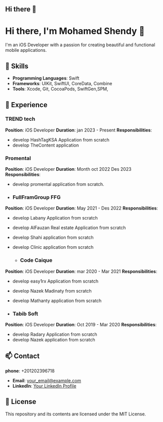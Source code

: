 ## Hi there 👋

<!--
**MohamedShendy1/MohamedShendy1** is a ✨ _special_ ✨ repository because its `README.md` (this file) appears on your GitHub profile.

Here are some ideas to get you started:

- 🔭 I’m currently working on ...
- 🌱 I’m currently learning ...
- 👯 I’m looking to collaborate on ...
- 🤔 I’m looking for help with ...
- 💬 Ask me about ...
- 📫 How to reach me: ...
- 😄 Pronouns: ...
- ⚡ Fun fact: ...
-->

# Hi there, I'm Mohamed Shendy 👋

I'm an iOS Developer with a passion for creating beautiful and functional mobile applications.

## 🌟 Skills

- **Programming Languages**: Swift
- **Frameworks**: UIKit, SwiftUI, CoreData, Combine
- **Tools**: Xcode, Git, CocoaPods, SwiftGen,SPM,

## 🚀 Experience

### TREND tech
**Position**: iOS Developer
**Duration**: jan 2023 - Present
**Responsibilities**: 
- develop HashTagKSA Application from scratch
- develop TheContent application



### Promental 
**Position**: iOS Developer
**Duration**: Month oct 2022 Des 2023
**Responsibilities**: 
- develop promental application from scratch.

- ### FullFramGroup FFG
**Position**: iOS Developer
**Duration**:  May 2021 - Des 2022
**Responsibilities**: 
- develop Labany Application from scratch
- develop AlFauzan Real estate Application from scratch
- develop Shahi application from scratch
- develop Clinic application from scratch

  - ### Code Caique
**Position**: iOS Developer
**Duration**:  mar 2020 - Mar 2021
**Responsibilities**: 
- develop easy1rx Application from scratch
- develop Nazek Madinaty from scratch
- develop Mathanty application from scratch
  
- ### Tabib Soft
**Position**: iOS Developer
**Duration**:  Oct 2019 - Mar 2020
**Responsibilities**: 
- develop Radary Application from scratch
- develop Nazek application from scratch
## 📫 Contact

**phone**: +201202396718
- **Email**: [your_email@example.com](mailto:dev.mohamed.shendy@gmail.cm)
- **LinkedIn**: [Your LinkedIn Profile](https://www.linkedin.com/in/mohamed-shendy-30563a173)

## 📄 License

This repository and its contents are licensed under the MIT License.
